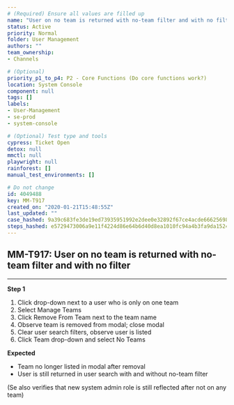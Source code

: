 ```yaml
---
# (Required) Ensure all values are filled up
name: "User on no team is returned with no-team filter and with no filter"
status: Active
priority: Normal
folder: User Management
authors: ""
team_ownership: 
- Channels

# (Optional)
priority_p1_to_p4: P2 - Core Functions (Do core functions work?)
location: System Console
component: null
tags: []
labels: 
- User-Management
- se-prod
- system-console

# (Optional) Test type and tools
cypress: Ticket Open
detox: null
mmctl: null
playwright: null
rainforest: []
manual_test_environments: []

# Do not change
id: 4049488
key: MM-T917
created_on: "2020-01-21T15:48:55Z"
last_updated: ""
case_hashed: 9a39c683fe3de19ed73935951992e2dee0e32892f67ce4acde6662569841286d184e920acd5c99b1dff0af51a56def32
steps_hashed: e5729473006a9e11f4224d86e64b6d40d8ea1010fc94a4b3fa9da152489856b66ada986c3d7e0f8584f9011813db3088
---
```


<!-- (Auto-generated) Based on frontmatter's "key" and "name" -->

## MM-T917: User on no team is returned with no-team filter and with no filter

---

**Step 1**

1. Click drop-down next to a user who is only on one team
2. Select Manage Teams
3. Click Remove From Team next to the team name
4. Observe team is removed from modal; close modal
5. Clear user search filters, observe user is listed
6. Click Team drop-down and select No Teams

**Expected**

- Team no longer listed in modal after removal
- User is still returned in user search with and without no-team filter

(Se also verifies that new system admin role is still reflected after not on any team)
